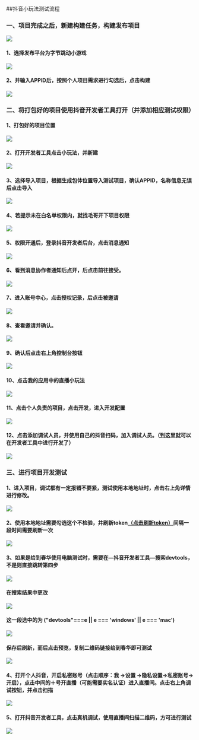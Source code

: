 ##抖音小玩法测试流程

### 一、项目完成之后，新建构建任务，构建发布项目

![](https://secure2.wostatic.cn/static/pw2BN6B1we7dp9rct2487y/image.png?auth_key=1682157970-juJLL1ZYJu1FsGxYeukVKc-0-e1a07cd384727c235ad52960d45933da)

#### 1、选择发布平台为字节跳动小游戏

![](https://secure2.wostatic.cn/static/cF7KXykDXaGKmFuDEkniop/image.png?auth_key=1682157970-fL3akBdecMji6EQxZTkhmR-0-5cfeef86ddb8735c559f0400e05ddb50)

#### 2、并输入APPID后，按照个人项目需求进行勾选后，点击构建

![](https://secure2.wostatic.cn/static/rUSvFWvkkTDDdZjUmpz8LQ/image.png?auth_key=1682157970-e6ZPC9cYvPLTGEHGgwDeP6-0-624ca71c997dcb426075623b0a1c0246)

### 二、将打包好的项目使用抖音开发者工具打开（并添加相应测试权限）

#### 1、打包好的项目位置

![](https://secure2.wostatic.cn/static/v4Z3fZ6DPksBsS4LpkVdfD/image.png?auth_key=1682157970-oVgvVWejzCduruXVtRFybw-0-2cbf87d7695ff4fa03ec7c6ea75f750b)

#### 2、打开开发者工具点击小玩法，并新建

![](https://secure2.wostatic.cn/static/iLsEoijYx8TMu3N3KEHFmz/image.png?auth_key=1682157970-sRXNaMMEKhuFpwZTTyCpZy-0-819e65f4fc6c15e9cb4e0e31cf32ce24)

#### 3、选择导入项目，根据生成包体位置导入测试项目，确认APPID，名称信息无误后点击导入

![](https://secure2.wostatic.cn/static/uzUaGsN3pBgKZ5xpEgByvH/image.png?auth_key=1682157970-mMo1KY7zHaXzekMsAa1ZsZ-0-5c9131d5828d9e00d705777426fde1b1)

#### 4、若提示未在白名单权限内，就找毛哥开下项目权限

![](https://secure2.wostatic.cn/static/nsUsCPNwVDWu4eHHj6Fpgz/image.png?auth_key=1682157971-9oyJ8F4ehzQDxaCJxzydgC-0-ae710c2c96e4cb83c7665fabb592ad73)

#### 5、权限开通后，登录抖音开发者后台，点击消息通知

![](https://secure2.wostatic.cn/static/vBRUGhQAdZnchSEFfoMwwQ/image.png?auth_key=1682157971-dvYFEWbdUJ5eYqC4MQN1rR-0-9e1d8ddb466d46926db5972d1b1a96d6)

#### 6、看到消息协作者通知后点开，后点击前往接受。

![](https://secure2.wostatic.cn/static/a9LHpMzk2pHLKP1yZV97q2/image.png?auth_key=1682157971-bHhYxGJgbxgTunrm74dLAb-0-d63b24ab214dbb8dd1e87f71d1af5292)

#### 7、进入账号中心，点击授权记录，后点击被邀请

![](https://secure2.wostatic.cn/static/ikSvqAN4PgHnbfhgzdgKcs/image.png?auth_key=1682157971-m2ewpFn382VGzaRvFeMeYf-0-28b5a847a836725a23cc03063d4abc74)

#### 8、查看邀请并确认。

![](https://secure2.wostatic.cn/static/wPsJqsqoF1qj9HvHz6tH41/image.png?auth_key=1682157971-ghhG4z2Py7LGTr3P3cb6rp-0-1dc553721aea2f90e02b2c3f43849e76)

#### 9、确认后点击右上角控制台按钮

![](https://secure2.wostatic.cn/static/ePezo3LzQruRzhbMoPnQU6/image.png?auth_key=1682157971-s951xgf5kteRQPwFcT1Ux-0-6b7259cbffcaf01474ea6be56a95c08c)

#### 10、点击我的应用中的直播小玩法

![](https://secure2.wostatic.cn/static/5mD8PWaqj6W2G2oeUPRVnW/image.png?auth_key=1682157971-buZJApras1xkj2QrDGEiMU-0-b876cbb9cf2711967c5c0b23130fdf90)

#### 11、点击个人负责的项目，点击开发，进入开发配置

![](https://secure2.wostatic.cn/static/mxATcGXCGutWNrLcewKcW4/image.png?auth_key=1682157971-qbHoWE8uEzdwXXfLncqy67-0-bce6cf06f73fb376628680abc35f877e)

#### 12、点击添加调试人员，并使用自己的抖音扫码，加入调试人员。（到这里就可以在开发者工具中进行开发了）

![](https://secure2.wostatic.cn/static/n6jJT66tKuvoFVUZLRS3YB/image.png?auth_key=1682157971-iYZQSjUnguRE1Ta9wQNEnJ-0-b026cbae18cb88205a7af1cf4caf141f)



### 三、进行项目开发测试

#### 1、进入项目，调试框有一定报错不要紧，测试使用本地地址时，点击右上角详情进行修改。

![](https://secure2.wostatic.cn/static/ekdYTU5Hv3P81tnJ4AWk9R/image.png?auth_key=1682157971-tonCvRYH62nCdK23oVS3eu-0-8ed9b1ecb9f124cdbbbe0b530328ba91)

#### 2、使用本地地址需要勾选这个不检验，并刷新token[（点击刷新token）](http://192.168.1.11:8084/appId/pull-remote?spm=wolai.workspace.0.0.3e1c641aR19v3Z)间隔一段时间需要刷新一次

![](https://secure2.wostatic.cn/static/41yQBfQx4dGMFYpxyGzuUY/image.png?auth_key=1682157971-acvJbX5ptYhA4gU67HScse-0-2c4830e6b9129711b5d23d4728832701)

#### 3、如果是给到春华使用电脑测试时，需要在—抖音开发者工具—搜索devtools，不是则直接跳转第四步

![](https://secure2.wostatic.cn/static/wBnaTD3VppLsbJSSccMKGm/image.png?auth_key=1682157971-pVv1Wa4T8Qkay18Dja7n5X-0-08340812c08e3fc5dc0d837cc50fb6c4)

#### 在搜索结果中更改

![](https://secure2.wostatic.cn/static/qF9CWFF97S1ZkTRbVyU1ff/image.png?auth_key=1682157972-uos6CqctofQNJCDEQTgLvC-0-d97050355a310c27556691e8b2d15065)

#### 这一段选中的为  ("devtools"===e || e === 'windows' || e === 'mac')

![](https://secure2.wostatic.cn/static/x2HjERiu5MuV6nCrX3dE4M/image.png?auth_key=1682157972-7AsfeWuuoY93KWG5YegoXi-0-60a60b6a3707af64f856b47669f2351c)

#### 保存后刷新，而后点击预览，复制二维码链接给到春华即可测试

![](https://secure2.wostatic.cn/static/8ZE5qpg36T8pQ9HycHeh89/image.png?auth_key=1682157972-ci7yEJMCnd99PqDaQvhFw3-0-10521cc32ffda626a550a2dcb19f7bc1)

#### 4、打开个人抖音，开启私密账号（点击顺序：我 →设置 →隐私设置→私密账号→开启），点击中间的＋号开直播（可能需要实名认证）进入直播间。点击右上角调试按钮，并点击扫描

![](https://secure2.wostatic.cn/static/oCaizsrW9ZeS8gB8mJGE6H/09457f5efa151774f18d4ac979d1d07.jpg?auth_key=1682157972-mEFPw5nTPNMchaoKmigLew-0-72fc67b72e720548af84d4ca11b60356)



#### 5、打开抖音开发者工具，点击真机调试，使用直播间扫描二维码，方可进行测试

![](https://secure2.wostatic.cn/static/jZtDVZsdtPPEncRj8YtVrX/image.png?auth_key=1682157972-dhfMDVk9a5WNoxadPxd4po-0-6c90e62c2ebe70bda88cf8558cb1e14a)

